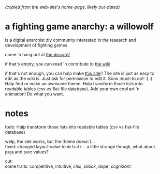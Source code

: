 *(copied from the web-site's home-page, likely out-dated)*

# a fighting game anarchy: a willowolf
is a digital anarchist diy community interested in the research and development of fighting games

come 'n hang out at [the discord!](https://discord.gg/FtAQws9)

if that's empty, you can read 'n contribute to [the wiki](https://github.com/Rahil627/fighting-game-anarchy/wiki)

if that's not enough, you can halp make [this site](https://github.com/Rahil627/fighting-game-anarchy)!! The site is just as easy to edit as the wiki is. Just ask for permission to edit it. Sooo much to do!! :) :) Halp find or make an awesome theme. Halp transform those lists into readable tables (csv vs flat-file database). Add your own cool art 'n animation! Do what you want.

# notes
todo:
 Halp transform those lists into readable tables (csv vs flat-file database)

welp, the site works, but the theme doesn't...  
fixed: changed layout-value to `default`... a little strange though, what about `page` and `post` values?

cut:  
some traits: competitive, intuitive, *chill*, *siiiiick*, dope, *cognizant*.
